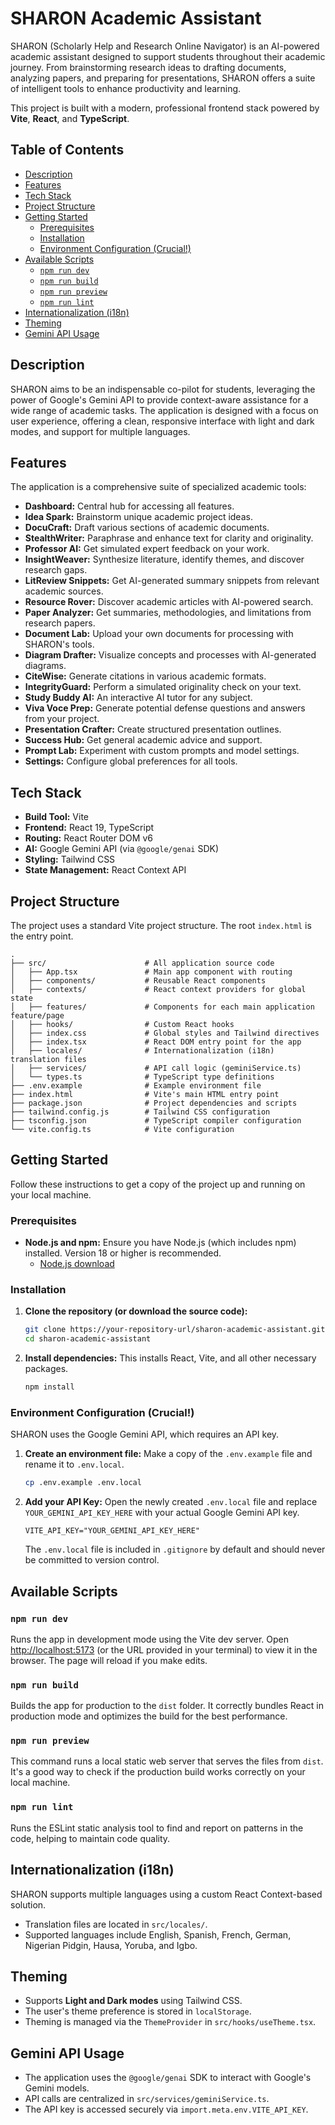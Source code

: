 # SHARON Academic Assistant

SHARON (Scholarly Help and Research Online Navigator) is an AI-powered academic assistant designed to support students throughout their academic journey. From brainstorming research ideas to drafting documents, analyzing papers, and preparing for presentations, SHARON offers a suite of intelligent tools to enhance productivity and learning.

This project is built with a modern, professional frontend stack powered by **Vite**, **React**, and **TypeScript**.

## Table of Contents

- [Description](#description)
- [Features](#features)
- [Tech Stack](#tech-stack)
- [Project Structure](#project-structure)
- [Getting Started](#getting-started)
  - [Prerequisites](#prerequisites)
  - [Installation](#installation)
  - [Environment Configuration (Crucial!)](#environment-configuration-crucial)
- [Available Scripts](#available-scripts)
  - [`npm run dev`](#npm-run-dev)
  - [`npm run build`](#npm-run-build)
  - [`npm run preview`](#npm-run-preview)
  - [`npm run lint`](#npm-run-lint)
- [Internationalization (i18n)](#internationalization-i18n)
- [Theming](#theming)
- [Gemini API Usage](#gemini-api-usage)

## Description

SHARON aims to be an indispensable co-pilot for students, leveraging the power of Google's Gemini API to provide context-aware assistance for a wide range of academic tasks. The application is designed with a focus on user experience, offering a clean, responsive interface with light and dark modes, and support for multiple languages.

## Features

The application is a comprehensive suite of specialized academic tools:
*   **Dashboard:** Central hub for accessing all features.
*   **Idea Spark:** Brainstorm unique academic project ideas.
*   **DocuCraft:** Draft various sections of academic documents.
*   **StealthWriter:** Paraphrase and enhance text for clarity and originality.
*   **Professor AI:** Get simulated expert feedback on your work.
*   **InsightWeaver:** Synthesize literature, identify themes, and discover research gaps.
*   **LitReview Snippets:** Get AI-generated summary snippets from relevant academic sources.
*   **Resource Rover:** Discover academic articles with AI-powered search.
*   **Paper Analyzer:** Get summaries, methodologies, and limitations from research papers.
*   **Document Lab:** Upload your own documents for processing with SHARON's tools.
*   **Diagram Drafter:** Visualize concepts and processes with AI-generated diagrams.
*   **CiteWise:** Generate citations in various academic formats.
*   **IntegrityGuard:** Perform a simulated originality check on your text.
*   **Study Buddy AI:** An interactive AI tutor for any subject.
*   **Viva Voce Prep:** Generate potential defense questions and answers from your project.
*   **Presentation Crafter:** Create structured presentation outlines.
*   **Success Hub:** Get general academic advice and support.
*   **Prompt Lab:** Experiment with custom prompts and model settings.
*   **Settings:** Configure global preferences for all tools.

## Tech Stack

*   **Build Tool:** Vite
*   **Frontend:** React 19, TypeScript
*   **Routing:** React Router DOM v6
*   **AI:** Google Gemini API (via `@google/genai` SDK)
*   **Styling:** Tailwind CSS
*   **State Management:** React Context API

## Project Structure

The project uses a standard Vite project structure. The root `index.html` is the entry point.

```
.
├── src/                      # All application source code
│   ├── App.tsx               # Main app component with routing
│   ├── components/           # Reusable React components
│   ├── contexts/             # React context providers for global state
│   ├── features/             # Components for each main application feature/page
│   ├── hooks/                # Custom React hooks
│   ├── index.css             # Global styles and Tailwind directives
│   ├── index.tsx             # React DOM entry point for the app
│   ├── locales/              # Internationalization (i18n) translation files
│   ├── services/             # API call logic (geminiService.ts)
│   └── types.ts              # TypeScript type definitions
├── .env.example              # Example environment file
├── index.html                # Vite's main HTML entry point
├── package.json              # Project dependencies and scripts
├── tailwind.config.js        # Tailwind CSS configuration
├── tsconfig.json             # TypeScript compiler configuration
└── vite.config.ts            # Vite configuration
```

## Getting Started

Follow these instructions to get a copy of the project up and running on your local machine.

### Prerequisites

*   **Node.js and npm:** Ensure you have Node.js (which includes npm) installed. Version 18 or higher is recommended.
    *   [Node.js download](https://nodejs.org/)

### Installation

1.  **Clone the repository (or download the source code):**
    ```bash
    git clone https://your-repository-url/sharon-academic-assistant.git
    cd sharon-academic-assistant
    ```
2.  **Install dependencies:**
    This installs React, Vite, and all other necessary packages.
    ```bash
    npm install
    ```

### Environment Configuration (Crucial!)

SHARON uses the Google Gemini API, which requires an API key.

1.  **Create an environment file:**
    Make a copy of the `.env.example` file and rename it to `.env.local`.
    ```bash
    cp .env.example .env.local
    ```
2.  **Add your API Key:**
    Open the newly created `.env.local` file and replace `YOUR_GEMINI_API_KEY_HERE` with your actual Google Gemini API key.
    ```
    VITE_API_KEY="YOUR_GEMINI_API_KEY_HERE"
    ```
    The `.env.local` file is included in `.gitignore` by default and should never be committed to version control.

## Available Scripts

### `npm run dev`

Runs the app in development mode using the Vite dev server. Open [http://localhost:5173](http://localhost:5173) (or the URL provided in your terminal) to view it in the browser. The page will reload if you make edits.

### `npm run build`

Builds the app for production to the `dist` folder. It correctly bundles React in production mode and optimizes the build for the best performance.

### `npm run preview`

This command runs a local static web server that serves the files from `dist`. It's a good way to check if the production build works correctly on your local machine.

### `npm run lint`

Runs the ESLint static analysis tool to find and report on patterns in the code, helping to maintain code quality.

## Internationalization (i18n)

SHARON supports multiple languages using a custom React Context-based solution.
*   Translation files are located in `src/locales/`.
*   Supported languages include English, Spanish, French, German, Nigerian Pidgin, Hausa, Yoruba, and Igbo.

## Theming

*   Supports **Light and Dark modes** using Tailwind CSS.
*   The user's theme preference is stored in `localStorage`.
*   Theming is managed via the `ThemeProvider` in `src/hooks/useTheme.tsx`.

## Gemini API Usage

*   The application uses the `@google/genai` SDK to interact with Google's Gemini models.
*   API calls are centralized in `src/services/geminiService.ts`.
*   The API key is accessed securely via `import.meta.env.VITE_API_KEY`.